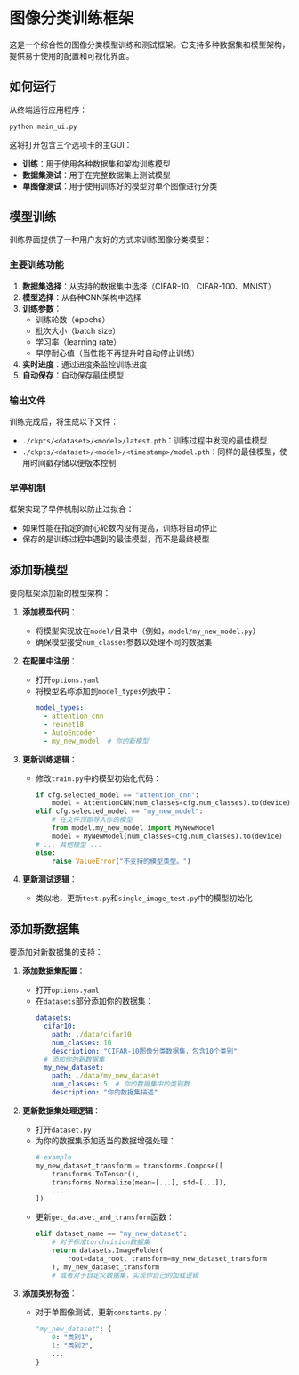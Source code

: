 # 图像分类训练框架

这是一个综合性的图像分类模型训练和测试框架。它支持多种数据集和模型架构，提供易于使用的配置和可视化界面。

## 如何运行

从终端运行应用程序：

```bash
python main_ui.py
```

这将打开包含三个选项卡的主GUI：
- **训练**：用于使用各种数据集和架构训练模型
- **数据集测试**：用于在完整数据集上测试模型
- **单图像测试**：用于使用训练好的模型对单个图像进行分类

## 模型训练

训练界面提供了一种用户友好的方式来训练图像分类模型：

### 主要训练功能

1. **数据集选择**：从支持的数据集中选择（CIFAR-10、CIFAR-100、MNIST）
2. **模型选择**：从各种CNN架构中选择
3. **训练参数**：
   - 训练轮数（epochs）
   - 批次大小（batch size）
   - 学习率（learning rate）
   - 早停耐心值（当性能不再提升时自动停止训练）
4. **实时进度**：通过进度条监控训练进度
5. **自动保存**：自动保存最佳模型

### 输出文件

训练完成后，将生成以下文件：
- `./ckpts/<dataset>/<model>/latest.pth`：训练过程中发现的最佳模型
- `./ckpts/<dataset>/<model>/<timestamp>/model.pth`：同样的最佳模型，使用时间戳存储以便版本控制

### 早停机制

框架实现了早停机制以防止过拟合：
- 如果性能在指定的耐心轮数内没有提高，训练将自动停止
- 保存的是训练过程中遇到的最佳模型，而不是最终模型

## 添加新模型

要向框架添加新的模型架构：

1. **添加模型代码**：
   - 将模型实现放在`model/`目录中（例如，`model/my_new_model.py`）
   - 确保模型接受`num_classes`参数以处理不同的数据集

2. **在配置中注册**：
   - 打开`options.yaml`
   - 将模型名称添加到`model_types`列表中：
     ```yaml
     model_types:
       - attention_cnn
       - resnet18
       - AutoEncoder
       - my_new_model  # 你的新模型
     ```

3. **更新训练逻辑**：
   - 修改`train.py`中的模型初始化代码：
     ```python
     if cfg.selected_model == "attention_cnn":
         model = AttentionCNN(num_classes=cfg.num_classes).to(device)
     elif cfg.selected_model == "my_new_model":
         # 在文件顶部导入你的模型
         from model.my_new_model import MyNewModel
         model = MyNewModel(num_classes=cfg.num_classes).to(device)
     # ... 其他模型 ...
     else:
         raise ValueError("不支持的模型类型。")
     ```

4. **更新测试逻辑**：
   - 类似地，更新`test.py`和`single_image_test.py`中的模型初始化

## 添加新数据集

要添加对新数据集的支持：

1. **添加数据集配置**：
   - 打开`options.yaml`
   - 在`datasets`部分添加你的数据集：
     ```yaml
     datasets:
       cifar10:
         path: ./data/cifar10
         num_classes: 10
         description: "CIFAR-10图像分类数据集，包含10个类别"
       # 添加你的新数据集
       my_new_dataset:
         path: ./data/my_new_dataset
         num_classes: 5  # 你的数据集中的类别数
         description: "你的数据集描述"
     ```

2. **更新数据集处理逻辑**：
   - 打开`dataset.py`
   - 为你的数据集添加适当的数据增强处理：
     ```python
     # example
     my_new_dataset_transform = transforms.Compose([
         transforms.ToTensor(),
         transforms.Normalize(mean=[...], std=[...]),
         ...
     ])
     ```
   - 更新`get_dataset_and_transform`函数：
     ```python
     elif dataset_name == "my_new_dataset":
         # 对于标准torchvision数据集
         return datasets.ImageFolder(
             root=data_root, transform=my_new_dataset_transform
         ), my_new_dataset_transform
         # 或者对于自定义数据集，实现你自己的加载逻辑
     ```

3. **添加类别标签**：
   - 对于单图像测试，更新`constants.py`：
     ```python
     "my_new_dataset": {
         0: "类别1",
         1: "类别2",
         ...
     }
     ```
